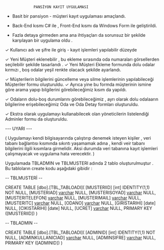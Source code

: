                  PANSİYON KAYIT UYGULAMASI

+ Basit bir pansiyon - müşteri kayıt uygulaması amaçlandı.

+ Back-End  kısmı C# ile , Front-End kısmı da Windows Form ile geliştirildi.

+ Fazla detaya girmeden ama ana ihtiyaçları da sorunsuz bir şekilde karşılayan bir uygulama oldu .

✓  Kullanıcı adı ve şifre ile giriş - kayıt işlemleri yapılabilir düzeyde  

✓  Yeni Müşteri eklenebilir , bu ekleme sırasında oda numaraları görsellerden seçilebilir şekilde tasarlandı . 
  ✓  Yeni Müşteri Ekleme formunda dolu odalar kırmızı , boş odalar yeşil renkte olacack şekilde ayarlandı.

✓  Müşterilerin bilgilerini güncelleme veya silme işlemlerinin yapılabileceği Müşteriler formu oluşturuldu.
  ✓  Ayrıca yine bu formda müşterinin ismine göre arama yapıp bilgilerini görebileceğimiz kısım da yapıldı.

✓  Odaların dolu-boş durumlarını görebileceğimiz , ayrı olarak dolu odalaarın bilgilerine erişebileceğimiz Oda ve Oda Detay formları oluşturuldu.

✓  Ekstra olarak uygulamayı kullanabilecek olan yöneticilerin listelendiği Adminler formu da oluşturuldu.

--- UYARI ---

( Uygulamayı kendi bilgisayarında çalıştırıp denemek isteyen kişiler , veri tabanı bağlantısı kısmında sıkıntı yaşamamak adına , kendi veir tabanı bilgilerini ilgili kısımlara girmelidir. 
Aksi durumda veri tabanına kayıt işlemleri çalışmayacak ve uygulama hata verecektir. )

Uygulamada TBLADMIN ve TBLMUSTERI adında 2 tablo oluşturulmuştur . Bu tabloların create kodu aşağıdaki gibidir : 

-- TBLMUSTERİ --

CREATE TABLE [dbo].[TBL_TABLOADI](
	[MUSTERIID] [int] IDENTITY(1,1) NOT NULL,
	[MUSTERIAD] [varchar](50) NULL,
	[MUSTERISOYAD] [varchar](50) NULL,
	[MUSTERITELEFON] [varchar](15) NULL,
	[MUSTERIMAIL] [varchar](50) NULL,
	[MUSTERITC] [varchar](12) NULL,
	[ODANO] [varchar](3) NULL,
	[GIRISTARIHI] [date] NULL,
	[CIKISTARIHI] [date] NULL,
	[UCRET] [varchar](20) NULL,
 	PRIMARY KEY ([MUSTERIID])
 )

-- TBLADMIN --

CREATE TABLE [dbo].[TBL_TABLOADI](
	[ADMINID] [int] IDENTITY(1,1) NOT NULL,
	[ADMINKULLANICIAD] [varchar](50) NULL,
	[ADMINSIFRE] [varchar](20) NULL,
 	PRIMARY KEY ([ADMINID])
)
